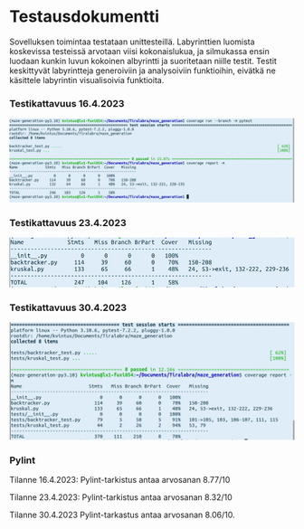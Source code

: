 # Testausdokumentti

Sovelluksen toimintaa testataan unittesteillä. Labyrinttien luomista koskevissa testeissä arvotaan viisi kokonaislukua, ja silmukassa ensin luodaan kunkin luvun kokoinen albyrintti ja suoritetaan niille testit. Testit keskittyvät labyrintteja generoiviin ja analysoiviin funktioihin, eivätkä ne käsittele labyrintin visualisoivia funktioita.


### Testikattavuus 16.4.2023
![Testikattavuus 16.4.2023](https://github.com/KatjaKvintus/maze_generation/blob/main/dokumentaatio/Kuvat/Testikattavuus%202023-04-6.png)


### Testikattavuus 23.4.2023

![](https://github.com/KatjaKvintus/maze_generation/blob/main/dokumentaatio/Kuvat/Testikattavuus%202023-04-23.png)


### Testikattavuus 30.4.2023

![](https://github.com/KatjaKvintus/maze_generation/blob/main/dokumentaatio/Kuvat/Testikattavuus%202023-04-30.png)


### Pylint

Tilanne 16.4.2023:
Pylint-tarkistus antaa arvosanan 8.77/10

Tilanne 23.4.2023:
Pylint-tarkistus antaa arvosanan 8.32/10 

Tilanne 30.4.2023
Pylint-tarkastus antaa arvosanan 8.06/10.
